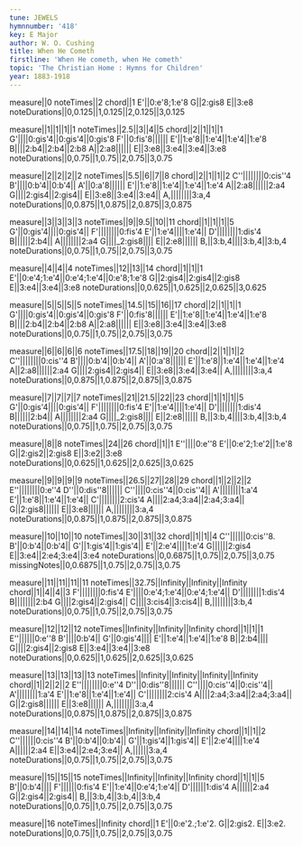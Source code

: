 ```yaml
---
tune: JEWELS
hymnnumber: '418'
key: E Major
author: W. O. Cushing
title: When He Cometh
firstline: 'When He cometh, when He cometh'
topic: 'The Christian Home : Hymns for Children'
year: 1883-1918
---
```

measure||0
noteTimes||2
chord||1
E'||0:e'8;1:e'8
G||2:gis8
E||3:e8
noteDurations||0,0.125||1,0.125||2,0.125||3,0.125

measure||1||1||1||1
noteTimes||2.5||3||4||5
chord||2||1||1||1
G'||||0:gis'4||0:gis'4||0:gis'8
F'||0:fis'8||||||
E'||1:e'8||1:e'4||1:e'4||1:e'8
B||||2:b4||2:b4||2:b8
A||2:a8||||||
E||3:e8||3:e4||3:e4||3:e8
noteDurations||0,0.75||1,0.75||2,0.75||3,0.75

measure||2||2||2||2
noteTimes||5.5||6||7||8
chord||2||1||1||2
C''||||||||0:cis''4
B'||||0:b'4||0:b'4||
A'||0:a'8||||||
E'||1:e'8||1:e'4||1:e'4||1:e'4
A||2:a8||||||2:a4
G||||2:gis4||2:gis4||
E||3:e8||3:e4||3:e4||
A,||||||||3:a,4
noteDurations||0,0.875||1,0.875||2,0.875||3,0.875

measure||3||3||3||3
noteTimes||9||9.5||10||11
chord||1||1||1||5
G'||0:gis'4||||0:gis'4||
F'||||||||0:fis'4
E'||1:e'4||||1:e'4||
D'||||||||1:dis'4
B||||||2:b4||
A||||||||2:a4
G||||_2:gis8||||
E||2:e8||||||
B,||3:b,4||||3:b,4||3:b,4
noteDurations||0,0.75||1,0.75||2,0.75||3,0.75

measure||4||4||4
noteTimes||12||13||14
chord||1||1||1
E'||0:e'4;1:e'4||0:e'4;1:e'4||0:e'8;1:e'8
G||2:gis4||2:gis4||2:gis8
E||3:e4||3:e4||3:e8
noteDurations||0,0.625||1,0.625||2,0.625||3,0.625

measure||5||5||5||5
noteTimes||14.5||15||16||17
chord||2||1||1||1
G'||||0:gis'4||0:gis'4||0:gis'8
F'||0:fis'8||||||
E'||1:e'8||1:e'4||1:e'4||1:e'8
B||||2:b4||2:b4||2:b8
A||2:a8||||||
E||3:e8||3:e4||3:e4||3:e8
noteDurations||0,0.75||1,0.75||2,0.75||3,0.75

measure||6||6||6||6
noteTimes||17.5||18||19||20
chord||2||1||1||2
C''||||||||0:cis''4
B'||||0:b'4||0:b'4||
A'||0:a'8||||||
E'||1:e'8||1:e'4||1:e'4||1:e'4
A||2:a8||||||2:a4
G||||2:gis4||2:gis4||
E||3:e8||3:e4||3:e4||
A,||||||||3:a,4
noteDurations||0,0.875||1,0.875||2,0.875||3,0.875

measure||7||7||7||7
noteTimes||21||21.5||22||23
chord||1||1||1||5
G'||0:gis'4||||0:gis'4||
F'||||||||0:fis'4
E'||1:e'4||||1:e'4||
D'||||||||1:dis'4
B||||||2:b4||
A||||||||2:a4
G||||_2:gis8||||
E||2:e8||||||
B,||3:b,4||||3:b,4||3:b,4
noteDurations||0,0.75||1,0.75||2,0.75||3,0.75

measure||8||8
noteTimes||24||26
chord||1||1
E''||||0:e''8
E'||0:e'2;1:e'2||1:e'8
G||2:gis2||2:gis8
E||3:e2||3:e8
noteDurations||0,0.625||1,0.625||2,0.625||3,0.625

measure||9||9||9||9
noteTimes||26.5||27||28||29
chord||1||2||2||2
E''||||||||0:e''4
D''||0:dis''8||||||
C''||||0:cis''4||0:cis''4||
A'||||||||1:a'4
E'||1:e'8||1:e'4||1:e'4||
C'||||||||2:cis'4
A||||2:a4;3:a4||2:a4;3:a4||
G||2:gis8||||||
E||3:e8||||||
A,||||||||3:a,4
noteDurations||0,0.875||1,0.875||2,0.875||3,0.875

measure||10||10||10
noteTimes||30||31||32
chord||1||1||4
C''||||||0:cis''8.
B'||0:b'4||0:b'4||
G'||1:gis'4||1:gis'4||
E'||2:e'4||||1:e'4
G||||||2:gis4
E||3:e4||2:e4;3:e4||3:e4
noteDurations||0,0.6875||1,0.75||2,0.75||3,0.75
missingNotes||0,0.6875||1,0.75||2,0.75||3,0.75

measure||11||11||11||11
noteTimes||32.75||Infinity||Infinity||Infinity
chord||1||4||4||3
F'||||||||0:fis'4
E'||||0:e'4;1:e'4||0:e'4;1:e'4||
D'||||||||1:dis'4
B||||||||2:b4
G||||2:gis4||2:gis4||
C||||3:cis4||3:cis4||
B,||||||||3:b,4
noteDurations||0,0.75||1,0.75||2,0.75||3,0.75

measure||12||12||12
noteTimes||Infinity||Infinity||Infinity
chord||1||1||1
E''||||||0:e''8
B'||||0:b'4||
G'||0:gis'4||||
E'||1:e'4||1:e'4||1:e'8
B||2:b4||||
G||||2:gis4||2:gis8
E||3:e4||3:e4||3:e8
noteDurations||0,0.625||1,0.625||2,0.625||3,0.625

measure||13||13||13||13
noteTimes||Infinity||Infinity||Infinity||Infinity
chord||1||2||2||2
E''||||||||0:e''4
D''||0:dis''8||||||
C''||||0:cis''4||0:cis''4||
A'||||||||1:a'4
E'||1:e'8||1:e'4||1:e'4||
C'||||||||2:cis'4
A||||2:a4;3:a4||2:a4;3:a4||
G||2:gis8||||||
E||3:e8||||||
A,||||||||3:a,4
noteDurations||0,0.875||1,0.875||2,0.875||3,0.875

measure||14||14||14
noteTimes||Infinity||Infinity||Infinity
chord||1||1||2
C''||||||0:cis''4
B'||0:b'4||0:b'4||
G'||1:gis'4||1:gis'4||
E'||2:e'4||||1:e'4
A||||||2:a4
E||3:e4||2:e4;3:e4||
A,||||||3:a,4
noteDurations||0,0.75||1,0.75||2,0.75||3,0.75

measure||15||15||15
noteTimes||Infinity||Infinity||Infinity
chord||1||1||5
B'||0:b'4||||
F'||||||0:fis'4
E'||1:e'4||0:e'4;1:e'4||
D'||||||1:dis'4
A||||||2:a4
G||2:gis4||2:gis4||
B,||3:b,4||3:b,4||3:b,4
noteDurations||0,0.75||1,0.75||2,0.75||3,0.75

measure||16
noteTimes||Infinity
chord||1
E'||0:e'2.;1:e'2.
G||2:gis2.
E||3:e2.
noteDurations||0,0.75||1,0.75||2,0.75||3,0.75

